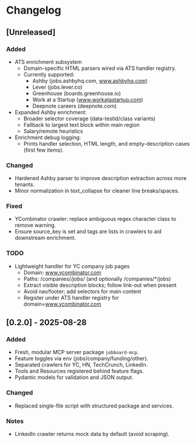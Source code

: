# Changelog

## [Unreleased]
### Added
- ATS enrichment subsystem
  - Domain-specific HTML parsers wired via ATS handler registry.
  - Currently supported:
    - Ashby (jobs.ashbyhq.com, www.ashbyhq.com)
    - Lever (jobs.lever.co)
    - Greenhouse (boards.greenhouse.io)
    - Work at a Startup (www.workatastartup.com)
    - Deepnote careers (deepnote.com)
- Expanded Ashby enrichment:
  - Broader selector coverage (data-testid/class variants)
  - Fallback to largest text block within main region
  - Salary/remote heuristics
- Enrichment debug logging:
  - Prints handler selection, HTML length, and empty-description cases (first few items).

### Changed
- Hardened Ashby parser to improve description extraction across more tenants.
- Minor normalization in text_collapse for cleaner line breaks/spaces.

### Fixed
- YCombinator crawler: replace ambiguous regex character class to remove warning.
- Ensure source_key is set and tags are lists in crawlers to aid downstream enrichment.

### TODO
- Lightweight handler for YC company job pages
  - Domain: www.ycombinator.com
  - Paths: /companies/*/jobs/* (and optionally /companies/*/jobs)
  - Extract visible description blocks; follow link-out when present
  - Avoid nav/footer; add selectors for main content
  - Register under ATS handler registry for domain=www.ycombinator.com

## [0.2.0] - 2025-08-28
### Added
- Fresh, modular MCP server package `jobboard-mcp`.
- Feature toggles via env (jobs/company/funding/other).
- Separated crawlers for YC, HN, TechCrunch, LinkedIn.
- Tools and Resources registered behind feature flags.
- Pydantic models for validation and JSON output.

### Changed
- Replaced single-file script with structured package and services.

### Notes
- LinkedIn crawler returns mock data by default (avoid scraping).
